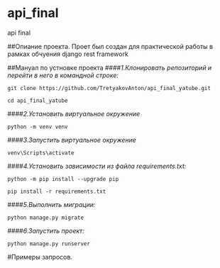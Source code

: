 # api_final
api final

##Опиание проекта.
Проет был создан для практической работы в рамках обчуения django rest framework

##Мануал по устновке проекта
####*1.Клонировать репозиторий и перейти в него в командной строке:*
```
git clone https://github.com/TretyakovAnton/api_final_yatube.git
```
```
cd api_final_yatube
```
####*2.Установить виртуальное окружение*
```
python -m venv venv
```
####*3.Запустить виртуальное окружение*
```
venv\Scripts\activate
```
####*4.Установить зависимости из файла requirements.txt:*
```
python -m pip install --upgrade pip
```
```
pip install -r requirements.txt
```
####*5.Выполнить миграции:*
```
python manage.py migrate
```
####*6.Запустить проект:*
```
python manage.py runserver
```
#Примеры запросов.


